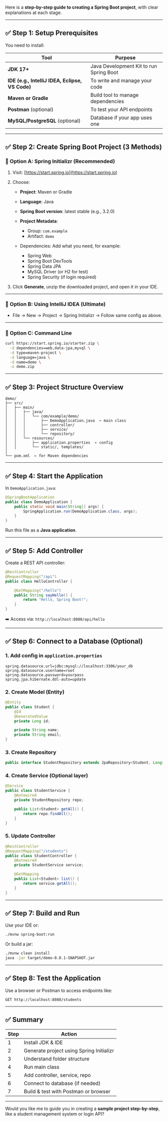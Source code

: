 Here is a **step-by-step guide to creating a Spring Boot project**, with clear explanations at each stage.

---

## ✅ **Step 1: Setup Prerequisites**

You need to install:

| Tool                                            | Purpose                                 |
| ----------------------------------------------- | --------------------------------------- |
| **JDK 17+**                                     | Java Development Kit to run Spring Boot |
| **IDE (e.g., IntelliJ IDEA, Eclipse, VS Code)** | To write and manage your code           |
| **Maven or Gradle**                             | Build tool to manage dependencies       |
| **Postman** (optional)                          | To test your API endpoints              |
| **MySQL/PostgreSQL** (optional)                 | Database if your app uses one           |

---

## ✅ **Step 2: Create Spring Boot Project (3 Methods)**

### 📌 Option A: Spring Initializr (Recommended)

1. Visit: [https://start.spring.io](https://start.spring.io)

2. Choose:

   * **Project**: Maven or Gradle
   * **Language**: Java
   * **Spring Boot version**: latest stable (e.g., 3.2.0)
   * **Project Metadata**:

     * Group: `com.example`
     * Artifact: `demo`
   * Dependencies: Add what you need, for example:

     * Spring Web
     * Spring Boot DevTools
     * Spring Data JPA
     * MySQL Driver (or H2 for test)
     * Spring Security (if login required)

3. Click **Generate**, unzip the downloaded project, and open it in your IDE.

---

### 📌 Option B: Using IntelliJ IDEA (Ultimate)

* File → New → Project → Spring Initializr → Follow same config as above.

---

### 📌 Option C: Command Line

```bash
curl https://start.spring.io/starter.zip \
  -d dependencies=web,data-jpa,mysql \
  -d type=maven-project \
  -d language=java \
  -d name=demo \
  -o demo.zip
```

---

## ✅ **Step 3: Project Structure Overview**

```
demo/
├── src/
│   ├── main/
│   │   ├── java/
│   │   │   └── com/example/demo/
│   │   │       ├── DemoApplication.java  ← main class
│   │   │       ├── controller/
│   │   │       ├── service/
│   │   │       └── repository/
│   │   └── resources/
│   │       ├── application.properties  ← config
│   │       └── static/, templates/
│
└── pom.xml  ← for Maven dependencies
```

---

## ✅ **Step 4: Start the Application**

In `DemoApplication.java`:

```java
@SpringBootApplication
public class DemoApplication {
    public static void main(String[] args) {
        SpringApplication.run(DemoApplication.class, args);
    }
}
```

Run this file as a **Java application**.

---

## ✅ **Step 5: Add Controller**

Create a REST API controller:

```java
@RestController
@RequestMapping("/api")
public class HelloController {

    @GetMapping("/hello")
    public String sayHello() {
        return "Hello, Spring Boot!";
    }
}
```

➡️ Access via: `http://localhost:8080/api/hello`

---

## ✅ **Step 6: Connect to a Database (Optional)**

### 1. Add config in `application.properties`

```properties
spring.datasource.url=jdbc:mysql://localhost:3306/your_db
spring.datasource.username=root
spring.datasource.password=yourpass
spring.jpa.hibernate.ddl-auto=update
```

### 2. Create Model (Entity)

```java
@Entity
public class Student {
    @Id
    @GeneratedValue
    private Long id;

    private String name;
    private String email;
}
```

### 3. Create Repository

```java
public interface StudentRepository extends JpaRepository<Student, Long> {}
```

### 4. Create Service (Optional layer)

```java
@Service
public class StudentService {
    @Autowired
    private StudentRepository repo;

    public List<Student> getAll() {
        return repo.findAll();
    }
}
```

### 5. Update Controller

```java
@RestController
@RequestMapping("/students")
public class StudentController {
    @Autowired
    private StudentService service;

    @GetMapping
    public List<Student> list() {
        return service.getAll();
    }
}
```

---

## ✅ **Step 7: Build and Run**

Use your IDE or:

```bash
./mvnw spring-boot:run
```

Or build a jar:

```bash
./mvnw clean install
java -jar target/demo-0.0.1-SNAPSHOT.jar
```

---

## ✅ **Step 8: Test the Application**

Use a browser or Postman to access endpoints like:

```
GET http://localhost:8080/students
```

---

## ✅ Summary

| Step | Action                                   |
| ---- | ---------------------------------------- |
| 1    | Install JDK & IDE                        |
| 2    | Generate project using Spring Initializr |
| 3    | Understand folder structure              |
| 4    | Run main class                           |
| 5    | Add controller, service, repo            |
| 6    | Connect to database (if needed)          |
| 7    | Build & test with Postman or browser     |

---

Would you like me to guide you in creating a **sample project step-by-step**, like a student management system or login API?
